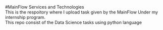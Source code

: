 #MainFlow Services and Technologies
<br>
This is the respoitory where I upload task given by the MainFlow Under my internship program.
<br>
This repo consist of the Data Science tasks using python language 
